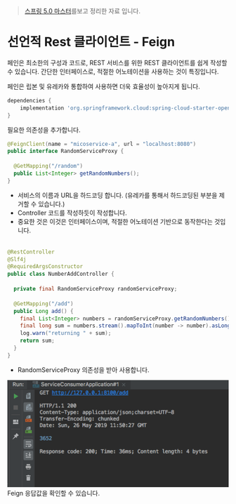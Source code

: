 > [스프링 5.0 마스터](http://acornpub.co.kr/book/mastering-spring-5.0)를보고 정리한 자료 입니다.

# 선언적 Rest 클라이언트 - Feign

페인은 최소한의 구성과 코드로, REST 서비스를 위한 REST 클라이언트를 쉽게 작성할 수 있습니다. 간단한 인터페이스로, 적절한 어노테이션을 사용하는 것이 특징입니다. 

페인은 립본 및 유레카와 통합하여 사용하면 더욱 효율성이 높아지게 됩니다.


```gradle
dependencies {
    implementation 'org.springframework.cloud:spring-cloud-starter-openfeign'
}
```
필요한 의존성을 추가합니다.

```java
@FeignClient(name = "micoservice-a", url = "localhost:8080")
public interface RandomServiceProxy {

  @GetMapping("/random")
  public List<Integer> getRandomNumbers();
}
```
* 서비스의 이름과 URL을 하드코딩 합니다. (유레카를 통해서 하드코딩된 부분을 제거할 수 있습니다.)
* Controller 코드를 작성하듯이 작성합니다.
* 중요한 것은 이것은 인터페이스이며, 적절한 어노테이션 기반으로 동작한다는 것입니다.


```java

@RestController
@Slf4j
@RequiredArgsConstructor
public class NumberAddController {

  private final RandomServiceProxy randomServiceProxy;

  @GetMapping("/add")
  public Long add() {
    final List<Integer> numbers = randomServiceProxy.getRandomNumbers();
    final long sum = numbers.stream().mapToInt(number -> number).asLongStream().sum();
    log.warn("returning " + sum);
    return sum;
  }
}

```
* RandomServiceProxy 의존성을 받아 사용합니다.

![](../static/fegin-result.png)
Feign 응답값을 확인할 수 있습니다.